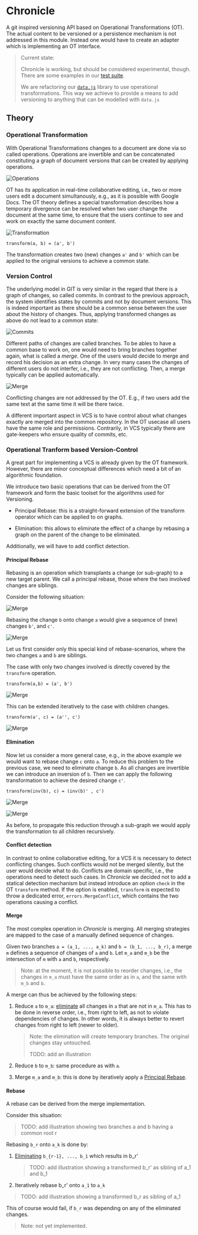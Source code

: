 Chronicle
=========

A git inspired versioning API based on Operational Transformations (OT).
The actual content to be versioned or a persistence mechanism is not addressed in this module.
Instead one would have to create an adapter which is implementing an OT interface.

> Current state:
>
> Chronicle is working, but should be considered experimental, though. There are
> some examples in our [test suite](https://github.com/substance/tests/tree/master/tests/chronicle).
>
> We are refactoring our [`data.js`](https://github.com/michael/data) library
> to use operational transformations.
> This way we achieve to provide a means to add versioning to anything that can
> be modelled with `data.js`

Theory
--------

### Operational Transformation

With Operational Transformations changes to a document are done via so called operations.
Operations are invertible and can be concatenated constituting a graph of document versions
that can be created by applying operations.

![Operations](http://github.com/substance/chronicle/blob/master/images/graph.jpg?raw=true)

OT has its application in real-time collaborative editing, i.e., two or more users edit a
document simultanously, e.g., as it is possible with Google Docs.
The OT theory defines a special transformation describes how a temporary divergence can
be resolved when two user change the document
at the same time, to ensure that the users continue to see and work on exactly the
same document content.

![Transformation](http://github.com/substance/chronicle/blob/master/images/trafo.jpg?raw=true)

    transform(a, b) = (a', b')

The transformation creates two (new) changes `a'` and `b'` which can be applied
to the original versions to achieve a common state.

### Version Control

The underlying model in GIT is very similar in the regard that there is a graph of
changes, so called commits.
In contrast to the previous approach, the system identifies states by commits
and not by document versions. This is indeed important as there should
be a common sense between the user about the history of changes.
Thus, applying transformed changes as above do not lead to a common state:

![Commits](http://github.com/substance/chronicle/blob/master/images/commits.jpg?raw=true)

Different paths of changes are called branches.
To be ables to have a common base to work on, one would need to bring branches
together again, what is called a *merge*.
One of the users would decide to merge and record his decision as an extra change.
In very many cases the changes of different users do not interfer, i.e., they are not
conflicting. Then, a merge typically can be applied automatically.

![Merge](http://github.com/substance/chronicle/blob/master/images/merge.jpg?raw=true)

Conflicting changes are not addressed by the OT. E.g., if two users add the same text
at the same time it will be there twice.

A different important aspect in VCS is to have control about what changes exactly are merged
into the common repository. In the OT usecase all users have the same role and permissions.
Contrarily, in VCS typically there are gate-keepers who ensure quality of commits, etc.


### Operational Tranform based Version-Control

A great part for implementing a VCS is already given by the OT framework.
However, there are minor conceptual differences which need a bit of an algorithmic foundation.

We introduce two basic operations that can be derived from the OT framework
and form the basic toolset for the algorithms used for Versioning.

- Principal Rebase: this is a straight-forward extension of the transform operator
  which can be applied to on graphs.

- Elimination: this allows to eliminate the effect of a change by rebasing a graph on
  the parent of the change to be eliminated.

Additionally, we will have to add conflict detection.

#### Principal Rebase

Rebasing is an operation which transplants a change (or sub-graph) to a new target parent.
We call a principal rebase, those where the two involved changes are siblings.

Consider the following situation:

![Merge](http://github.com/substance/chronicle/blob/master/images/rebase-1.jpg?raw=true)

Rebasing the change `b` onto change `a` would give a sequence of (new) changes `b'`, and `c'`.

![Merge](http://github.com/substance/chronicle/blob/master/images/rebase-2.jpg?raw=true)

Let us first consider only this special kind of rebase-scenarios, where the
two changes `a` and `b` are siblings.

The case with only two changes involved is directly covered by the `transform` operation.

    transform(a,b) = (a', b')

![Merge](http://github.com/substance/chronicle/blob/master/images/rebase-3.jpg?raw=true)

This can be extended iteratively to the case with children changes.

    transform(a', c) = (a'', c')

![Merge](http://github.com/substance/chronicle/blob/master/images/rebase-4.jpg?raw=true)


#### Elimination

Now let us consider a more general case, e.g., in the above example we would want to
rebase change `c` onto `a`.
To reduce this problem to the previous case, we need to eliminate change `b`.
As all changes are invertible we can introduce an inversion of `b`.
Then we can apply the following transformation to achieve the desired change `c'`.

    transform(inv(b), c) = (inv(b)' , c')

![Merge](http://github.com/substance/chronicle/blob/master/images/reduction-1.jpg?raw=true)

![Merge](http://github.com/substance/chronicle/blob/master/images/reduction-2.jpg?raw=true)

As before, to propagate this reduction through a sub-graph we would apply
the transformation to all children recursively.

#### Conflict detection

In contrast to online collaborative editing, for a VCS it is necessary to detect conflicting
changes. Such conflicts would not be merged silently, but the user would decide what to do.
Conflicts are domain specific, i.e., the operations need to detect such cases.
In *Chronicle* we decided not to add a statical detection mechanism but instead
introduce an option `check` in the OT `transform` method. If the option is enabled,
`transform` is expected to throw a dedicated error, `errors.MergeConflict`,
which contains the two operations causing a conflict.

#### Merge

The most complex operation in *Chronicle* is merging. All merging strategies are mapped
to the case of a manually defined sequence of changes.

Given two branches `a = (a_1, ..., a_k)` and `b = (b_1, ..., b_r)`, a merge `m` defines
a sequence of changes of `a` and `b`.
Let `m_a` and `m_b` be the intersection of `m` with `a` and `b`, respectively.

> Note: at the moment, it is not possible to reorder changes, i.e., the changes in `m_a`
  must have the same order as in `a`, and the same with `m_b` and `b`.

A merge can thus be achieved by the following steps:

1. Reduce `a` to `m_a`: [eliminate](http://github.com/substance/chronicle#elimination)
   all changes in `a` that are not in `m_a`.
   This has to be done in reverse order, i.e., from right to left, as not to violate
   dependencies of changes.
   In other words, it is always better to revert changes from right to left (newer to older).

   > Note: the elimination will create temporary branches. The original changes stay untouched.
   >
   > TODO: add an illustration

2. Reduce `b` to `m_b`: same procedure as with `a`.

3. Merge `m_a` and `m_b`: this is done by iteratively apply a
   [Principal Rebase](http://github.com/substance/chronicle#principal-rebase).

#### Rebase

A rebase can be derived from the merge implementation.

Consider this situation:

> TODO: add illustration showing two branches a and b having a common root r

Rebasing `b_r` onto `a_k` is done by:

1. [Eliminating](http://github.com/substance/chronicle#elimination)
   `b_{r-1}, ..., b_1` which results in b_r'

   > TODO: add illustration showing a transformed b_r' as sibling of a_1 and b_1

2. Iteratively rebase b_r' onto `a_1` to `a_k`

> TODO: add illustration showing a transformed b_r as sibling of a_1

This of course would fail, if `b_r` was depending on any of the eliminated changes.

> Note: not yet implemented.
